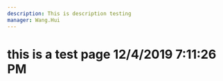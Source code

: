 ```yaml
---
description: This is description testing
manager: Wang.Hui
---
```

# this is a test page 12/4/2019 7:11:26 PM